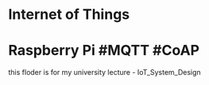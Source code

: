 # Internet of Things
# Raspberry Pi  #MQTT #CoAP

this floder is for my university lecture - IoT_System_Design
